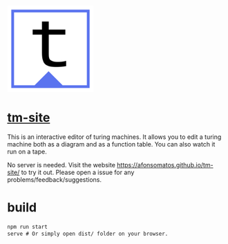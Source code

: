 <img width="200px" src="dist/icon.png" />

# [tm-site](https://afonsomatos.github.io/tm-site/)

This is an interactive editor of turing machines. It allows you to edit a turing machine both as a diagram and as a function table. You can also watch it run on a tape.

No server is needed. Visit the website https://afonsomatos.github.io/tm-site/ to try it out. Please open a issue for any problems/feedback/suggestions.

# build

```
npm run start
serve # Or simply open dist/ folder on your browser.
```
